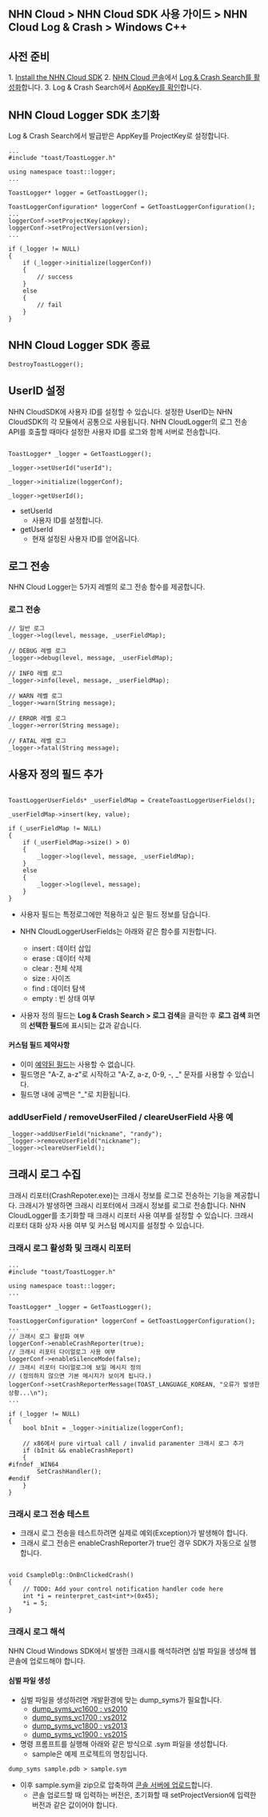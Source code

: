 ## NHN Cloud > NHN Cloud SDK 사용 가이드 > NHN Cloud Log & Crash > Windows C++

## 사전 준비

1\. [Install the NHN Cloud SDK](./getting-started-windows)
2\. [NHN Cloud 콘솔](https://console.cloud.toast.com)에서 [Log & Crash Search를 활성화](https://docs.toast.com/ko/Analytics/Log%20&%20Crash%20Search/ko/console-guide/)합니다.
3\. Log & Crash Search에서 [AppKey를 확인](https://docs.toast.com/ko/Analytics/Log%20&%20Crash%20Search/ko/console-guide/#appkey)합니다.

## NHN Cloud Logger SDK 초기화

Log & Crash Search에서 발급받은 AppKey를 ProjectKey로 설정합니다.

```
...
#include "toast/ToastLogger.h"

using namespace toast::logger;
...

ToastLogger* logger = GetToastLogger();

ToastLoggerConfiguration* loggerConf = GetToastLoggerConfiguration();
...
loggerConf->setProjectKey(appkey);
loggerConf->setProjectVersion(version);
...

if (_logger != NULL)
{
    if (_logger->initialize(loggerConf))
	{
		// success
	}
	else
	{
		// fail
	}
}
```

## NHN Cloud Logger SDK 종료

```
DestroyToastLogger();
```

## UserID 설정

NHN CloudSDK에 사용자 ID를 설정할 수 있습니다.
설정한 UserID는 NHN CloudSDK의 각 모듈에서 공통으로 사용됩니다.
NHN CloudLogger의 로그 전송 API를 호출할 때마다 설정한 사용자 ID를 로그와 함께 서버로 전송합니다.


```

ToastLogger* _logger = GetToastLogger();

_logger->setUserId("userId");

_logger->initialize(loggerConf);

_logger->getUserId();
```

* setUserId
    * 사용자 ID를 설정합니다.
* getUserId
    * 현재 설정된 사용자 ID를 얻어옵니다.

## 로그 전송

NHN Cloud Logger는 5가지 레벨의 로그 전송 함수를 제공합니다.

### 로그 전송 

```
// 일반 로그
_logger->log(level, message, _userFieldMap);

// DEBUG 레벨 로그
_logger->debug(level, message, _userFieldMap);

// INFO 레벨 로그
_logger->info(level, message, _userFieldMap);

// WARN 레벨 로그
_logger->warn(String message);

// ERROR 레벨 로그
_logger->error(String message);

// FATAL 레벨 로그
_logger->fatal(String message);
```

## 사용자 정의 필드 추가

```

ToastLoggerUserFields* _userFieldMap = CreateToastLoggerUserFields();

_userFieldMap->insert(key, value);

if (_userFieldMap != NULL)
{
    if (_userFieldMap->size() > 0)
    {
        _logger->log(level, message, _userFieldMap);
    }
    else
    {
        _logger->log(level, message);
    }
}
```

* 사용자 필드는 특정로그에만 적용하고 싶은 필드 정보를 담습니다.
* NHN CloudLoggerUserFields는 아래와 같은 함수를 지원합니다.
    * insert : 데이터 삽입
    * erase : 데이터 삭제
    * clear : 전체 삭제
    * size : 사이즈
    * find : 데이터 탐색
    * empty : 빈 상태 여부

*  사용자 정의 필드는 **Log & Crash Search > 로그 검색**을 클릭한 후 **로그 검색** 화면의 **선택한 필드**에 표시되는 값과 같습니다. 

#### 커스텀 필드 제약사항

* 이미 [예약된 필드](./log-collector-reserved-fields)는 사용할 수 없습니다.  
* 필드명은 "A-Z, a-z"로 시작하고 "A-Z, a-z, 0-9, -, _" 문자를 사용할 수 있습니다.
* 필드명 내에 공백은 "_"로 치환됩니다.

### addUserField / removeUserFiled / cleareUserField 사용 예

```
_logger->addUserField("nickname", "randy");
_logger->removeUserField("nickname");
_logger->cleareUserField();
```

## 크래시 로그 수집

크래시 리포터(CrashRepoter.exe)는 크래시 정보를 로그로 전송하는 기능을 제공합니다.
크래시가 발생하면 크래시 리포터에서 크래시 정보를 로그로 전송합니다.
NHN CloudLogger를 초기화할 때 크래시 리포터 사용 여부를 설정할 수 있습니다.
크래시 리포터 대화 상자 사용 여부 및 커스텀 메시지를 설정할 수 있습니다. 


### 크래시 로그 활성화 및 크래시 리포터 

```
...
#include "toast/ToastLogger.h"

using namespace toast::logger;
...

ToastLogger* _logger = GetToastLogger();

ToastLoggerConfiguration* loggerConf = GetToastLoggerConfiguration();
...
// 크래시 로그 활성화 여부
loggerConf->enableCrashReporter(true);	
// 크래시 리포터 다이얼로그 사용 여부
loggerConf->enableSilenceMode(false);	
// 크래시 리포터 다이얼로그에 보일 메시지 정의 
// (정의하지 않으면 기본 메시지가 보이게 됩니다.)
loggerConf->setCrashReporterMessage(TOAST_LANGUAGE_KOREAN, "오류가 발생한 상황...\n");
...

if (_logger != NULL)
{
    bool bInit = _logger->initialize(loggerConf);
	
	// x86에서 pure virtual call / invalid paramenter 크래시 로그 추가	
	if (bInit && enableCrashReport)
	{
#ifndef _WIN64
		SetCrashHandler();
#endif
	}
}
```

### 크래시 로그 전송 테스트 

* 크래시 로그 전송을 테스트하려면 실제로 예외(Exception)가 발생해야 합니다.
* 크래시 로그 전송은 enableCrashReporter가 true인 경우 SDK가 자동으로 실행합니다.

```

void CsampleDlg::OnBnClickedCrash()
{
    // TODO: Add your control notification handler code here
    int *i = reinterpret_cast<int*>(0x45);
    *i = 5;
}
```

### 크래시 로그 해석

NHN Cloud Windows SDK에서 발생한 크래시를 해석하려면 심벌 파일을 생성해 웹 콘솔에 업로드해야 합니다.

#### 심벌 파일 생성

* 심벌 파일을 생성하려면 개발환경에 맞는 dump_syms가 필요합니다.
    * [dump\_syms\_vc1600 : vs2010](http://static.toastoven.net/toastcloud/tools/dump_syms_vc1600.zip)
    * [dump\_syms\_vc1700 : vs2012](http://static.toastoven.net/toastcloud/tools/dump_syms_vc1700.zip)
    * [dump\_syms\_vc1800 : vs2013](http://static.toastoven.net/toastcloud/tools/dump_syms_vc1800.zip)
    * [dump\_syms\_vc1900 : vs2015](http://static.toastoven.net/toastcloud/tools/dump_syms_vc1900.zip)
* 명령 프롬프트를 실행해 아래와 같은 방식으로 .sym 파일을 생성합니다.
    * sample은 예제 프로젝트의 명칭입니다.

```
dump_syms sample.pdb > sample.sym
```

* 이후 sample.sym을 zip으로 압축하여 [콘솔 서버에 업로드](https://alpha-docs.toast.com/ko/Analytics/Log%20&%20Crash%20Search/ko/console-guide/#_25)합니다.
    * 콘솔 업로드할 때 입력하는 버전은, 초기화할 때 setProjectVersion에 입력한 버전과 같은 값이어야 합니다.





